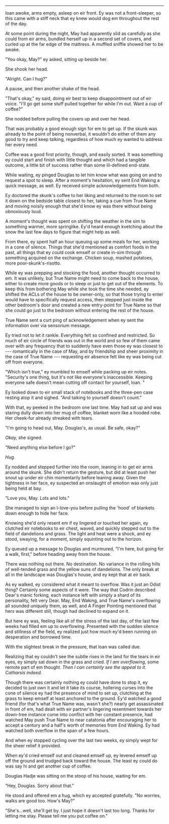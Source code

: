 -----

Ioan awoke, arms empty, asleep on eir front. Ey was not a front-sleeper, so this came with a stiff neck that ey knew would dog em throughout the rest of the day.

At some point during the night, May had apparently slid as carefully as she could from eir arms, bundled herself up in a second set of covers, and curled up at the far edge of the mattress. A muffled sniffle showed her to be awake.

"You okay, May?" ey asked, sitting up beside her.

She shook her head.

"Alright. Can I hug?"

A pause, and then another shake of the head.

"That's okay," ey said, doing eir best to keep disappointment out of eir voice. "I'll go get some stuff pulled together for while I'm out. Want a cup of coffee?"

She nodded before pulling the covers up and over her head.

That was probably a good enough sign for em to get up. If the skunk was already to the point of being nonverbal, it wouldn't do either of them any good to try and keep talking, regardless of how much ey wanted to address her every need.

Coffee was a good first priority, though, and easily sorted. It was something ey could start and finish with little thought and which had a tangible outcome, a little bit of success rather than some ill-defined end-state.

While waiting, ey pinged Douglas to let him know what was going on and to request a spot to sleep. After a moment's hesitation, ey sent End Waking a quick message, as well. Ey received simple acknowledgements from both.

Ey doctored the skunk's coffee to her liking and returned to the room to set it down on the bedside table closest to her, taking a cue from True Name and moving noisily enough that she'd know ey was there without being obnoxiously loud.

A moment's thought was spent on shifting the weather in the sim to something warmer, more springlike. Ey'd heard enough kvetching about the snow the last few days to figure that might help as well.

From there, ey spent half an hour queuing up some meals for her, working in a cone of silence. Things that she'd mentioned as comfort foods in the past, all things that ey could cook emself or create in-sim through something acquired on the exchange. Chicken soup, mashed potatoes, more poor-skunk's-risotto.

While ey was prepping and stocking the food, another thought occurred to em. It was unlikely, but True Name might need to come back to the house, either to create more goods or to sleep or just to get out of the elements. To keep this from bothering May while she took the time she needed, ey shifted the ACLs of the house to be owner-only, so that those trying to enter would have to specifically request access, then stepped just inside the other bedroom's door and created a new entry-point for True Name so that she could go just to the bedroom without entering the rest of the house.

True Name sent a curt ping of acknowledgement when ey sent the information over via sensorium message.

Ey tried not to let it rankle. Everything felt so confined and restricted. So much of eir circle of friends was out in the world and so few of them came over with any frequency that to suddenly have even those ey was closest to --- romantically in the case of May, and by friendship and sheer proximity in the case of True Name --- requesting eir absence felt like ey was being cut off from everyone.

"Which isn't true," ey mumbled to emself while packing up eir notes. "Security's one thing, but it's not like everyone's inaccessible. Keeping everyone safe doesn't mean cutting off contact for yourself, Ioan. "

Ey looked down to eir small stack of notebooks and the three-pen case resting atop it and sighed. "And talking to yourself doesn't count."

With that, ey peeked in the bedroom one last time. May had sat up and was staring dully down into her mug of coffee, blanket worn like a hooded robe. Her cheek-fur already streaked with tears.

"I'm going to head out, May. Douglas's, as usual. Be safe, okay?"

*Okay,* she signed.

"Need anything else before I go?"

*Hug.*

Ey nodded and stepped further into the room, leaning in to get eir arms around the skunk. She didn't return the gesture, but did at least push her snout up under eir chin momentarily before leaning away. Given the tightness in her face, ey suspected an onslaught of emotion was only just being held at bay.

"Love you, May. Lots and lots."

She managed to sign an I-love-you before pulling the 'hood' of blankets down enough to hide her face.

Knowing she'd only resent em if ey lingered or touched her again, ey clutched eir notebooks to eir chest, waved, and quickly stepped out to the field of dandelions and grass. The light and heat were a shock, and ey stood, swaying, for a moment, simply squinting out to the horizon.

Ey queued up a message to Douglas and murmured, "I'm here, but going for a walk, first," before heading away from the house.

There was nothing out there. No destination. No variance in the rolling hills of well-tended grass and the yellow suns of dandelions. The only break at all in the landscape was Douglas's house, and ey kept that at eir back.

As ey walked, ey considered what it meant to overflow. Was it just an Odist thing? Certainly some aspects of it were. The way that Codrin described Dear's manic forking, each instance left with simply a shard of its personality, felt very Dear. May, End Waking, and True Name's overflowing all sounded uniquely them, as well, and A Finger Pointing mentioned that hers was different still, though had declined to expand on it.

But here ey was, feeling like all of the stress of the last day, of the last few weeks had filled em up to overflowing. Presented with the sudden silence and stillness of the field, ey realized just how much ey'd been running on desperation and borrowed time.

With the slightest break in the pressure, that loan was called due.

Realizing that ey couldn't see the subtle rises in the land for the tears in eir eyes, ey simply sat down in the grass and cried. *If I am overflowing,* some remote part of em thought. *Then I can certainly see the appeal to it. Catharsis indeed.*

Though there was certainly nothing ey could have done to stop it, ey decided to just own it and let it take its course, hollering curses into the cone of silence ey had the presence of mind to set up, clutching at the grass to keep emself at least anchored to the ground. Ey'd watched a good friend (for that's what True Name was, wasn't she?) nearly get assassinated in front of em, had dealt with eir partner's lingering resentment towards her down-tree instance come into conflict with her constant presence, had watched May push True Name to near catatonia after encouraging her to accept a century and a half's worth of memories from End Waking. Ey had watched both overflow in the span of a few hours.

And when ey stopped cycling over the last two weeks, ey simply wept for the sheer relief it provided.

When ey'd cried emself out and cleaned emself up, ey levered emself up off the ground and trudged back toward the house. The least ey could do was say hi and get another cup of coffee.

Douglas Hadje was sitting on the stoop of his house, waiting for em.

"Hey, Douglas. Sorry about that."

He stood and offered em a hug, which ey accepted gratefully. "No worries, walks are good too. How's May?"

"She's...well, she'll get by. I just hope it doesn't last too long. Thanks for letting me stay. Please tell me you put coffee on."

